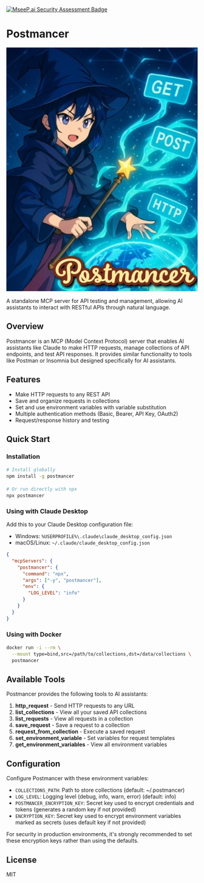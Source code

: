 [![MseeP.ai Security Assessment Badge](https://mseep.net/pr/hijaz-postmancer-badge.png)](https://mseep.ai/app/hijaz-postmancer)

# Postmancer

![Postmancer](postmancer.jpg)

A standalone MCP server for API testing and management, allowing AI assistants to interact with RESTful APIs through natural language.

## Overview

Postmancer is an MCP (Model Context Protocol) server that enables AI assistants like Claude to make HTTP requests, manage collections of API endpoints, and test API responses. It provides similar functionality to tools like Postman or Insomnia but designed specifically for AI assistants.

## Features

- Make HTTP requests to any REST API
- Save and organize requests in collections
- Set and use environment variables with variable substitution
- Multiple authentication methods (Basic, Bearer, API Key, OAuth2)
- Request/response history and testing

## Quick Start

### Installation

```bash
# Install globally
npm install -g postmancer

# Or run directly with npx
npx postmancer
```

### Using with Claude Desktop

Add this to your Claude Desktop configuration file:
- Windows: `%USERPROFILE%\.claude\claude_desktop_config.json`
- macOS/Linux: `~/.claude/claude_desktop_config.json`

```json
{
  "mcpServers": {
    "postmancer": {
      "command": "npx",
      "args": ["-y", "postmancer"],
      "env": {
        "LOG_LEVEL": "info"
      }
    }
  }
}
```

### Using with Docker

```bash
docker run -i --rm \
  --mount type=bind,src=/path/to/collections,dst=/data/collections \
  postmancer
```

## Available Tools

Postmancer provides the following tools to AI assistants:

1. **http_request** - Send HTTP requests to any URL
2. **list_collections** - View all your saved API collections
3. **list_requests** - View all requests in a collection
4. **save_request** - Save a request to a collection
5. **request_from_collection** - Execute a saved request
6. **set_environment_variable** - Set variables for request templates
7. **get_environment_variables** - View all environment variables

## Configuration

Configure Postmancer with these environment variables:

- `COLLECTIONS_PATH`: Path to store collections (default: ~/.postmancer)
- `LOG_LEVEL`: Logging level (debug, info, warn, error) (default: info)
- `POSTMANCER_ENCRYPTION_KEY`: Secret key used to encrypt credentials and tokens (generates a random key if not provided)
- `ENCRYPTION_KEY`: Secret key used to encrypt environment variables marked as secrets (uses default key if not provided)

For security in production environments, it's strongly recommended to set these encryption keys rather than using the defaults.

## License

MIT
